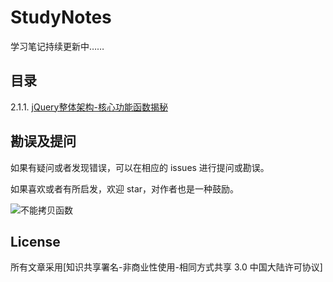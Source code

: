 # StudyNotes
学习笔记持续更新中……

## 目录
2.1.1. [jQuery整体架构-核心功能函数揭秘](https://github.com/george-wq/StudyNotes/issues/1)

## 勘误及提问

如果有疑问或者发现错误，可以在相应的 issues 进行提问或勘误。

如果喜欢或者有所启发，欢迎 star，对作者也是一种鼓励。

![不能拷贝函数](https://github.com/george-wq/StudyNotes/tree/master/images/javascript/sharePrototype.png)

## License

所有文章采用[知识共享署名-非商业性使用-相同方式共享 3.0 中国大陆许可协议]
